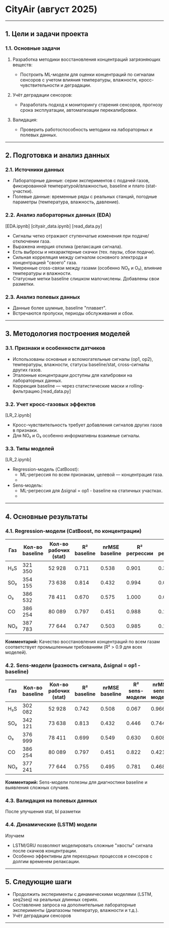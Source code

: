 # CityAir (август 2025)

---

## 1. Цели и задачи проекта

### 1.1. Основные задачи

1. Разработка методики восстановления концентраций загрязняющих веществ:
    - Построить ML-модели для оценки концентраций по сигналам сенсоров с учетом влияния температуры, влажности, кросс-чувствительности и деградации.

2. Учёт деградации сенсоров:
    - Разработать подход к мониторингу старения сенсоров, прогнозу срока эксплуатации, автоматизации перекалибровки.

3. Валидация:
    - Проверить работоспособность методики на лабораторных и полевых данных.

---

## 2. Подготовка и анализ данных

### 2.1. Источники данных

- Лабораторные данные: серии экспериментов с подачей газов, фиксированной температурой/влажностью, baseline и плато (stat- участки).
- Полевые данные: временные ряды с реальных станций, погодные параметры (температура, влажность, давление).

### 2.2. Анализ лабораторных данных (EDA)

[EDA.ipynb] [cityair_data.ipynb] [read_data.py]
- Сигналы четко отражают ступенчатые изменения при подаче/отключении газа.
- Выражена инерция отклика (релаксация сигнала).  
- Есть выбросы и нехарактерные скачки (тех. паузы, сбои подачи).
- Сильная корреляция между сигналом основного электрода и концентрацией "своего" газа.
- Умеренные cross-связи между газами (особенно NO₂ и O₃), влияние температуры и влажности.
- Статусные метки baseline слишком малочислены. Добавлены свои разметки. 

### 2.3. Анализ полевых данных

- Данные более шумные, baseline "плавает".
- Встречаются пропуски, периоды обслуживания и сбои.

---

## 3. Методология построения моделей

### 3.1. Признаки и особенности датчиков

- Использованы основные и вспомогательные сигналы (op1, op2), температуры, влажности, статусы baseline/stat, cross-сигналы других газов.
- Эталонные концентрации доступны для калибровки на лабораторных данных.
- Коррекция baseline — через статистические маски и rolling-фильтрацию.[read_data.py]

### 3.2. Учет кросс-газовых эффектов

[LR_2.ipynb]
- Кросс-чувствительность требует добавления сигналов других газов в признаки.
- Для NO₂ и O₃ особенно информативны взаимные сигналы.

### 3.3. Типы моделей

[LR_2.ipynb]
- Regression-модель (CatBoost):
    - ML-регрессия по всем признакам, целевой — концентрация газа.
    - 
- Sens-модель:
    - ML-регрессия для ∆signal = op1 - baseline на статичных участках.
    -

---

## 4. Основные результаты

### 4.1. Regression-модели (CatBoost, по концентрации)

| Газ  | Кол-во baseline | Кол-во рабочих (stat) | R² baseline | nrMSE baseline | R² регрессии | nrMSE регрессии |
|------|-----------------|----------------------|-------------|----------------|--------------|-----------------|
| H₂S  | 321 350         | 52 928               | 0.711       | 0.538          | 0.901        | 0.314           |
| SO₂  | 354 155         | 73 638               | 0.814       | 0.432          | 0.994        | 0.076           |
| O₃   | 386 532         | 78 411               | 0.670       | 0.575          | 1.000        | 0.012           |
| CO   | 386 254         | 80 089               | 0.797       | 0.451          | 0.988        | 0.109           |
| NO₂  | 387 783         | 77 644               | 0.747       | 0.503          | 0.985        | 0.122           |

**Комментарий:** Качество восстановления концентраций по всем газам соответствует промышленным требованиям (R² > 0.9 для всех моделей).

### 4.2. Sens-модели (разность сигнала, ∆signal = op1 - baseline)

| Газ  | Кол-во baseline | Кол-во рабочих (stat) | R² baseline | nrMSE baseline | R² sens-модели | nrMSE sens-модели |
|------|-----------------|----------------------|-------------|----------------|----------------|-------------------|
| H₂S  | 302 082         | 52 928               | 0.742       | 0.508          | 0.067          | 0.966             |
| SO₂  | 342 121         | 73 638               | 0.813       | 0.432          | 0.446          | 0.744             |
| O₃   | 376 999         | 78 411               | 0.699       | 0.549          | 0.630          | 0.608             |
| CO   | 386 254         | 80 089               | 0.797       | 0.451          | 0.822          | 0.421             |
| NO₂  | 377 241         | 77 644               | 0.755       | 0.495          | 0.781          | 0.468             |

**Комментарий:** Sens-модели полезны для диагностики baseline и выявления сложных случаев.

### 4.3. Валидация на полевых данных
   
   После улучшения stat, bl разметки


### 4.4. Динамические (LSTM) модели

Изучаем
- LSTM/GRU позволяют моделировать сложные "хвосты" сигнала после скачков концентрации.
- Особенно эффективны для переходных процессов и сенсоров с долгим временем релаксации.


---

## 5. Следующие шаги

*  Продолжить эксперименты с динамическими моделями (LSTM, seq2seq) на реальных длинных сериях.
* Составление запроса на дополнительные лабораторные эксперименты (диапазоны температур, влажности и т.д.).
*  Учёт деградации сенсоров


---
